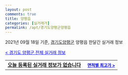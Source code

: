 ```yaml
---
layout: post
comments: true
title: 양평읍
categories: [실거래가]
permalink: /apt/경기도양평군양평읍
---
```


2021년 09월 18일 기준, <a href="/apt/경기도양평군">경기도양평군</a> 양평읍 한달간 실거래 정보

<a style="color: blue;" href="/apt/경기도양평군">< 경기도 양평군 전체 실거래 정보</a>
<!---- start ---->
<table>
  <tr>
    <td colspan="4" style="font-weight: bold;"><a href="/apt/경기도양평군양평읍{name_without_space}">오늘 등록된 실거래 정보가 없습니다</a> &nbsp;&nbsp;&nbsp; <a style="color: blue; font-size: smaller;" href="/apt/경기도양평군양평읍{name_without_space}">면적별 최고가 ></a></td>
  </tr>
    
</table>
<!---- end ---->
    